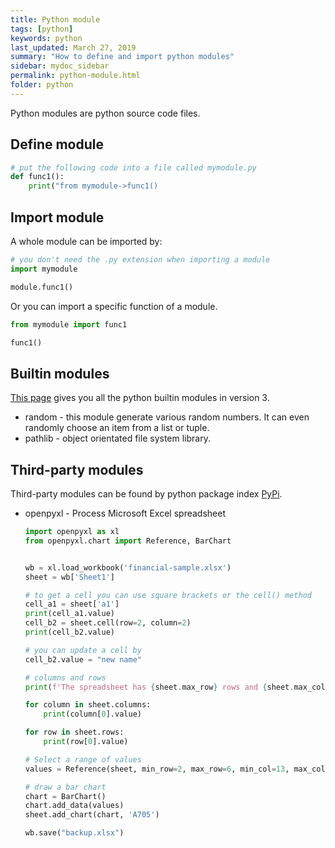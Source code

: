 ```yaml
---
title: Python module
tags: [python]
keywords: python
last_updated: March 27, 2019
summary: "How to define and import python modules"
sidebar: mydoc_sidebar
permalink: python-module.html
folder: python
---
```

Python modules are python source code files.

## Define module
```python
# put the following code into a file called mymodule.py
def func1():
    print("from mymodule->func1()
```

## Import module
A whole module can be imported by:
```python
# you don't need the .py extension when importing a module
import mymodule

module.func1()
```

Or you can import a specific function of a module.
```python
from mymodule import func1

func1()
```

## Builtin modules
[This page](https://docs.python.org/3/py-modindex.html) gives you all the python builtin modules in version 3.
* random - this module generate various random numbers. It can even randomly choose an item from a list or tuple.
* pathlib - object orientated file system library.

## Third-party modules
Third-party modules can be found by python package index [PyPi](https://pypi.org/). 
* openpyxl - Process Microsoft Excel spreadsheet
    ```python
    import openpyxl as xl
    from openpyxl.chart import Reference, BarChart
    
    
    wb = xl.load_workbook('financial-sample.xlsx')
    sheet = wb['Sheet1']
    
    # to get a cell you can use square brackets or the cell() method
    cell_a1 = sheet['a1']
    print(cell_a1.value)
    cell_b2 = sheet.cell(row=2, column=2)
    print(cell_b2.value)
    
    # you can update a cell by
    cell_b2.value = "new name"
    
    # columns and rows
    print(f'The spreadsheet has {sheet.max_row} rows and {sheet.max_column} columns')
    
    for column in sheet.columns:
        print(column[0].value)
    
    for row in sheet.rows:
        print(row[0].value)
    
    # Select a range of values
    values = Reference(sheet, min_row=2, max_row=6, min_col=13, max_col=13)
    
    # draw a bar chart
    chart = BarChart()
    chart.add_data(values)
    sheet.add_chart(chart, 'A705')
    
    wb.save("backup.xlsx")
    ```